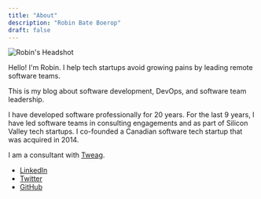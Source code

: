 ```yaml
---
title: "About"
description: "Robin Bate Boerop"
draft: false
---
```


![Robin's Headshot](/images/robinbb-headshot-square.jpg)

Hello! I'm Robin. I help tech startups avoid growing pains by leading remote
software teams.

This is my blog about software development, DevOps, and software team
leadership.

I have developed software professionally for 20 years. For the last 9 years, I
have led software teams in consulting engagements and as part of Silicon Valley
tech startups. I co-founded a Canadian software tech startup that was acquired
in 2014.

I am a consultant with [Tweag][Tweag].

- [LinkedIn](https://www.linkedin.com/in/robinbb/)
- [Twitter](https://twitter.com/robinbateboerop)
- [GitHub](https://github.com/robinbb)

[Tweag]: https://tweag.io/

